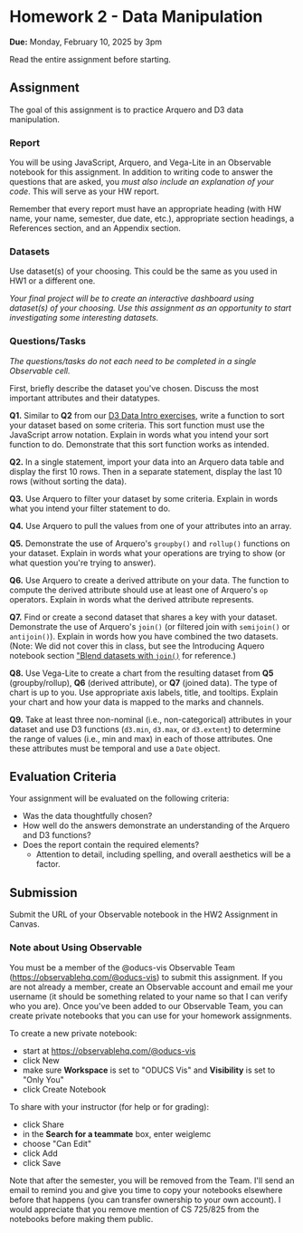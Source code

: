 # Homework 2 - Data Manipulation

**Due:** Monday, February 10, 2025 by 3pm

Read the entire assignment before starting.

## Assignment

The goal of this assignment is to practice Arquero and D3 data manipulation.

### Report

You will be using JavaScript, Arquero, and Vega-Lite in an Observable notebook for this assignment.  In addition to writing code to answer the questions that are asked, you *must also include an explanation of your code*.  This will serve as your HW report.

Remember that every report must have an appropriate heading (with HW name, your name, semester, due date, etc.), appropriate section headings, a References section, and an Appendix section.

### Datasets

Use dataset(s) of your choosing. This could be the same as you used in HW1 or a different one.

*Your final project will be to create an interactive dashboard using dataset(s) of your choosing. Use this assignment as an opportunity to start investigating some interesting datasets.*

### Questions/Tasks

*The questions/tasks do not each need to be completed in a single Observable cell.*

First, briefly describe the dataset you've chosen. Discuss the most important attributes and their datatypes.

**Q1.** Similar to **Q2** from our [D3 Data Intro exercises](https://observablehq.com/@oducs-vis/d3-data-intro), write a function to sort your dataset based on some criteria. This sort function must use the JavaScript arrow notation. Explain in words what you intend your sort function to do.  Demonstrate that this sort function works as intended.

**Q2.** In a single statement, import your data into an Arquero data table and display the first 10 rows.  Then in a separate statement, display the last 10 rows (without sorting the data).

**Q3.** Use Arquero to filter your dataset by some criteria. Explain in words what you intend your filter statement to do.

**Q4.** Use Arquero to pull the values from one of your attributes into an array.

**Q5.** Demonstrate the use of Arquero's `groupby()` and `rollup()` functions on your dataset. Explain in words what your operations are trying to show (or what question you're trying to answer).

**Q6.** Use Arquero to create a derived attribute on your data. The function to compute the derived attribute should use at least one of Arquero's `op` operators. Explain in words what the derived attribute represents.

**Q7.** Find or create a second dataset that shares a key with your dataset. Demonstrate the use of Arquero's `join()` (or filtered join with `semijoin()` or `antijoin()`). Explain in words how you have combined the two datasets. (Note: We did not cover this in class, but see the Introducing Aquero notebook section ["Blend datasets with `join()`](https://observablehq.com/@uwdata/introducing-arquero#cell-525) for reference.)

**Q8.** Use Vega-Lite to create a chart from the resulting dataset from **Q5** (groupby/rollup), **Q6** (derived attribute), or **Q7** (joined data). The type of chart is up to you. Use appropriate axis labels, title, and tooltips. Explain your chart and how your data is mapped to the marks and channels.

**Q9.** Take at least three non-nominal (i.e., non-categorical) attributes in your dataset and use D3 functions (`d3.min`, `d3.max`, or `d3.extent`) to determine the range of values (i.e., min and max) in each of those attributes. One these attributes must be temporal and use a `Date` object.

## Evaluation Criteria

Your assignment will be evaluated on the following criteria:

* Was the data thoughtfully chosen?
* How well do the answers demonstrate an understanding of the Arquero and D3 functions?
* Does the report contain the required elements?
  * Attention to detail, including spelling, and overall aesthetics will be a factor.

## Submission

Submit the URL of your Observable notebook in the HW2 Assignment in Canvas.

### Note about Using Observable

You must be a member of the @oducs-vis Observable Team (https://observablehq.com/@oducs-vis) to submit this assignment.  If you are not already a member, create an Observable account and email me your username (it should be something related to your name so that I can verify who you are).  Once you've been added to our Observable Team, you can create private notebooks that you can use for your homework assignments.

To create a new private notebook:

* start at https://observablehq.com/@oducs-vis
* click New
* make sure **Workspace** is set to "ODUCS Vis" and **Visibility** is set to "Only You"
* click Create Notebook

To share with your instructor (for help or for grading):

* click Share
* in the **Search for a teammate** box, enter weiglemc
* choose "Can Edit"
* click Add
* click Save

Note that after the semester, you will be removed from the Team. I'll send an email to remind you and give you time to copy your notebooks elsewhere before that happens (you can transfer ownership to your own account). I would appreciate that you remove mention of CS 725/825 from the notebooks before making them public.
